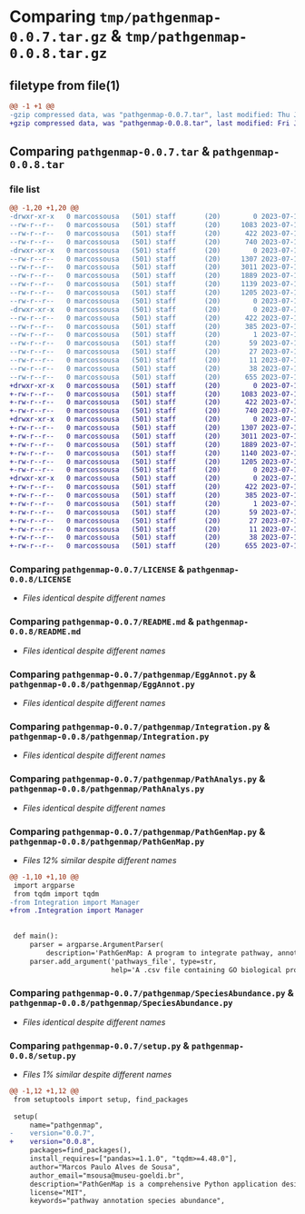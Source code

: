 # Comparing `tmp/pathgenmap-0.0.7.tar.gz` & `tmp/pathgenmap-0.0.8.tar.gz`

## filetype from file(1)

```diff
@@ -1 +1 @@
-gzip compressed data, was "pathgenmap-0.0.7.tar", last modified: Thu Jul 13 23:58:48 2023, max compression
+gzip compressed data, was "pathgenmap-0.0.8.tar", last modified: Fri Jul 14 00:06:22 2023, max compression
```

## Comparing `pathgenmap-0.0.7.tar` & `pathgenmap-0.0.8.tar`

### file list

```diff
@@ -1,20 +1,20 @@
-drwxr-xr-x   0 marcossousa   (501) staff       (20)        0 2023-07-13 23:58:48.746020 pathgenmap-0.0.7/
--rw-r--r--   0 marcossousa   (501) staff       (20)     1083 2023-07-13 00:05:25.000000 pathgenmap-0.0.7/LICENSE
--rw-r--r--   0 marcossousa   (501) staff       (20)      422 2023-07-13 23:58:48.745330 pathgenmap-0.0.7/PKG-INFO
--rw-r--r--   0 marcossousa   (501) staff       (20)      740 2023-07-13 21:56:31.000000 pathgenmap-0.0.7/README.md
-drwxr-xr-x   0 marcossousa   (501) staff       (20)        0 2023-07-13 23:58:48.738192 pathgenmap-0.0.7/pathgenmap/
--rw-r--r--   0 marcossousa   (501) staff       (20)     1307 2023-07-13 00:07:52.000000 pathgenmap-0.0.7/pathgenmap/EggAnnot.py
--rw-r--r--   0 marcossousa   (501) staff       (20)     3011 2023-07-13 13:17:10.000000 pathgenmap-0.0.7/pathgenmap/Integration.py
--rw-r--r--   0 marcossousa   (501) staff       (20)     1889 2023-07-13 11:28:07.000000 pathgenmap-0.0.7/pathgenmap/PathAnalys.py
--rw-r--r--   0 marcossousa   (501) staff       (20)     1139 2023-07-13 13:17:10.000000 pathgenmap-0.0.7/pathgenmap/PathGenMap.py
--rw-r--r--   0 marcossousa   (501) staff       (20)     1205 2023-07-13 11:46:42.000000 pathgenmap-0.0.7/pathgenmap/SpeciesAbundance.py
--rw-r--r--   0 marcossousa   (501) staff       (20)        0 2023-07-13 00:03:39.000000 pathgenmap-0.0.7/pathgenmap/__init__.py
-drwxr-xr-x   0 marcossousa   (501) staff       (20)        0 2023-07-13 23:58:48.743378 pathgenmap-0.0.7/pathgenmap.egg-info/
--rw-r--r--   0 marcossousa   (501) staff       (20)      422 2023-07-13 23:58:48.000000 pathgenmap-0.0.7/pathgenmap.egg-info/PKG-INFO
--rw-r--r--   0 marcossousa   (501) staff       (20)      385 2023-07-13 23:58:48.000000 pathgenmap-0.0.7/pathgenmap.egg-info/SOURCES.txt
--rw-r--r--   0 marcossousa   (501) staff       (20)        1 2023-07-13 23:58:48.000000 pathgenmap-0.0.7/pathgenmap.egg-info/dependency_links.txt
--rw-r--r--   0 marcossousa   (501) staff       (20)       59 2023-07-13 23:58:48.000000 pathgenmap-0.0.7/pathgenmap.egg-info/entry_points.txt
--rw-r--r--   0 marcossousa   (501) staff       (20)       27 2023-07-13 23:58:48.000000 pathgenmap-0.0.7/pathgenmap.egg-info/requires.txt
--rw-r--r--   0 marcossousa   (501) staff       (20)       11 2023-07-13 23:58:48.000000 pathgenmap-0.0.7/pathgenmap.egg-info/top_level.txt
--rw-r--r--   0 marcossousa   (501) staff       (20)       38 2023-07-13 23:58:48.746248 pathgenmap-0.0.7/setup.cfg
--rw-r--r--   0 marcossousa   (501) staff       (20)      655 2023-07-13 23:58:42.000000 pathgenmap-0.0.7/setup.py
+drwxr-xr-x   0 marcossousa   (501) staff       (20)        0 2023-07-14 00:06:22.580023 pathgenmap-0.0.8/
+-rw-r--r--   0 marcossousa   (501) staff       (20)     1083 2023-07-13 00:05:25.000000 pathgenmap-0.0.8/LICENSE
+-rw-r--r--   0 marcossousa   (501) staff       (20)      422 2023-07-14 00:06:22.579383 pathgenmap-0.0.8/PKG-INFO
+-rw-r--r--   0 marcossousa   (501) staff       (20)      740 2023-07-13 21:56:31.000000 pathgenmap-0.0.8/README.md
+drwxr-xr-x   0 marcossousa   (501) staff       (20)        0 2023-07-14 00:06:22.574100 pathgenmap-0.0.8/pathgenmap/
+-rw-r--r--   0 marcossousa   (501) staff       (20)     1307 2023-07-13 00:07:52.000000 pathgenmap-0.0.8/pathgenmap/EggAnnot.py
+-rw-r--r--   0 marcossousa   (501) staff       (20)     3011 2023-07-13 13:17:10.000000 pathgenmap-0.0.8/pathgenmap/Integration.py
+-rw-r--r--   0 marcossousa   (501) staff       (20)     1889 2023-07-13 11:28:07.000000 pathgenmap-0.0.8/pathgenmap/PathAnalys.py
+-rw-r--r--   0 marcossousa   (501) staff       (20)     1140 2023-07-14 00:06:16.000000 pathgenmap-0.0.8/pathgenmap/PathGenMap.py
+-rw-r--r--   0 marcossousa   (501) staff       (20)     1205 2023-07-13 11:46:42.000000 pathgenmap-0.0.8/pathgenmap/SpeciesAbundance.py
+-rw-r--r--   0 marcossousa   (501) staff       (20)        0 2023-07-13 00:03:39.000000 pathgenmap-0.0.8/pathgenmap/__init__.py
+drwxr-xr-x   0 marcossousa   (501) staff       (20)        0 2023-07-14 00:06:22.578335 pathgenmap-0.0.8/pathgenmap.egg-info/
+-rw-r--r--   0 marcossousa   (501) staff       (20)      422 2023-07-14 00:06:22.000000 pathgenmap-0.0.8/pathgenmap.egg-info/PKG-INFO
+-rw-r--r--   0 marcossousa   (501) staff       (20)      385 2023-07-14 00:06:22.000000 pathgenmap-0.0.8/pathgenmap.egg-info/SOURCES.txt
+-rw-r--r--   0 marcossousa   (501) staff       (20)        1 2023-07-14 00:06:22.000000 pathgenmap-0.0.8/pathgenmap.egg-info/dependency_links.txt
+-rw-r--r--   0 marcossousa   (501) staff       (20)       59 2023-07-14 00:06:22.000000 pathgenmap-0.0.8/pathgenmap.egg-info/entry_points.txt
+-rw-r--r--   0 marcossousa   (501) staff       (20)       27 2023-07-14 00:06:22.000000 pathgenmap-0.0.8/pathgenmap.egg-info/requires.txt
+-rw-r--r--   0 marcossousa   (501) staff       (20)       11 2023-07-14 00:06:22.000000 pathgenmap-0.0.8/pathgenmap.egg-info/top_level.txt
+-rw-r--r--   0 marcossousa   (501) staff       (20)       38 2023-07-14 00:06:22.580284 pathgenmap-0.0.8/setup.cfg
+-rw-r--r--   0 marcossousa   (501) staff       (20)      655 2023-07-14 00:06:16.000000 pathgenmap-0.0.8/setup.py
```

### Comparing `pathgenmap-0.0.7/LICENSE` & `pathgenmap-0.0.8/LICENSE`

 * *Files identical despite different names*

### Comparing `pathgenmap-0.0.7/README.md` & `pathgenmap-0.0.8/README.md`

 * *Files identical despite different names*

### Comparing `pathgenmap-0.0.7/pathgenmap/EggAnnot.py` & `pathgenmap-0.0.8/pathgenmap/EggAnnot.py`

 * *Files identical despite different names*

### Comparing `pathgenmap-0.0.7/pathgenmap/Integration.py` & `pathgenmap-0.0.8/pathgenmap/Integration.py`

 * *Files identical despite different names*

### Comparing `pathgenmap-0.0.7/pathgenmap/PathAnalys.py` & `pathgenmap-0.0.8/pathgenmap/PathAnalys.py`

 * *Files identical despite different names*

### Comparing `pathgenmap-0.0.7/pathgenmap/PathGenMap.py` & `pathgenmap-0.0.8/pathgenmap/PathGenMap.py`

 * *Files 12% similar despite different names*

```diff
@@ -1,10 +1,10 @@
 import argparse
 from tqdm import tqdm
-from Integration import Manager
+from .Integration import Manager
 
 
 def main():
     parser = argparse.ArgumentParser(
         description='PathGenMap: A program to integrate pathway, annotation and species abundance data.')
     parser.add_argument('pathways_file', type=str,
                         help='A .csv file containing GO biological process pathways.')
```

### Comparing `pathgenmap-0.0.7/pathgenmap/SpeciesAbundance.py` & `pathgenmap-0.0.8/pathgenmap/SpeciesAbundance.py`

 * *Files identical despite different names*

### Comparing `pathgenmap-0.0.7/setup.py` & `pathgenmap-0.0.8/setup.py`

 * *Files 1% similar despite different names*

```diff
@@ -1,12 +1,12 @@
 from setuptools import setup, find_packages
 
 setup(
     name="pathgenmap",
-    version="0.0.7",
+    version="0.0.8",
     packages=find_packages(),
     install_requires=["pandas>=1.1.0", "tqdm>=4.48.0"],
     author="Marcos Paulo Alves de Sousa",
     author_email="msousa@museu-goeldi.br",
     description="PathGenMap is a comprehensive Python application designed to integrate pathway, annotation, and species abundance data.",
     license="MIT",
     keywords="pathway annotation species abundance",
```


